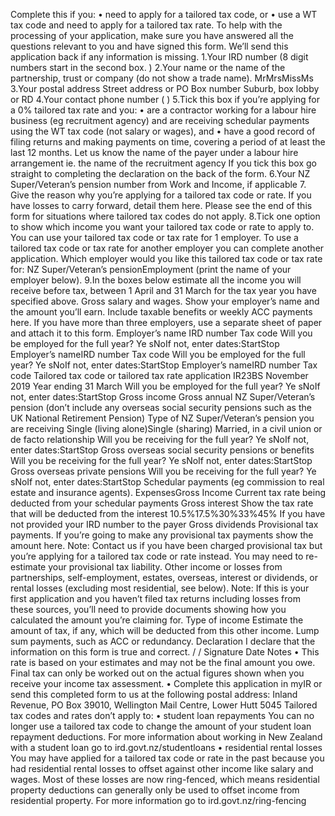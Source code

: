 Complete this if you: • need to apply for a tailored tax code, or • use a WT tax code and need to apply for a tailored tax rate. To help with the processing of your application, make sure you have answered all the questions relevant to you and have signed this form. We’ll send this application back if any information is missing. 1.Your IRD number (8 digit numbers start in the second box. ) 2.Your name or the name of the partnership, trust or company (do not show a trade name). MrMrsMissMs 3.Your postal address Street address or PO Box number Suburb, box lobby or RD 4.Your contact phone number ( ) 5.Tick this box if you’re applying for a 0% tailored tax rate and you: • are a contractor working for a labour hire business (eg recruitment agency) and are receiving schedular payments using the WT tax code (not salary or wages), and • have a good record of filing returns and making payments on time, covering a period of at least the last 12 months. Let us know the name of the payer under a labour hire arrangement ie. the name of the recruitment agency If you tick this box go straight to completing the declaration on the back of the form. 6.Your NZ Super/Veteran’s pension number from Work and Income, if applicable 7. Give the reason why you’re applying for a tailored tax code or rate. If you have losses to carry forward, detail them here. Please see the end of this form for situations where tailored tax codes do not apply. 8.Tick one option to show which income you want your tailored tax code or rate to apply to. You can use your tailored tax code or tax rate for 1 employer. To use a tailored tax code or tax rate for another employer you can complete another application. Which employer would you like this tailored tax code or tax rate for: NZ Super/Veteran’s pensionEmployment (print the name of your employer below). 9.In the boxes below estimate all the income you will receive before tax, between 1 April and 31 March for the tax year you have specified above. Gross salary and wages. Show your employer’s name and the amount you’ll earn. Include taxable benefits or weekly ACC payments here. If you have more than three employers, use a separate sheet of paper and attach it to this form. Employer’s name IRD number Tax code Will you be employed for the full year? Ye sNoIf not, enter dates:StartStop Employer’s nameIRD number Tax code Will you be employed for the full year? Ye sNoIf not, enter dates:StartStop Employer’s nameIRD number Tax code Tailored tax code or tailored tax rate application IR23BS November 2019 Year ending 31 March Will you be employed for the full year? Ye sNoIf not, enter dates:StartStop Gross income Gross annual NZ Super/Veteran’s pension (don’t include any overseas social security pensions such as the UK National Retirement Pension) Type of NZ Super/Veteran’s pension you are receiving Single (living alone)Single (sharing) Married, in a civil union or de facto relationship Will you be receiving for the full year? Ye sNoIf not, enter dates:StartStop Gross overseas social security pensions or benefits Will you be receiving for the full year? Ye sNoIf not, enter dates:StartStop Gross overseas private pensions Will you be receiving for the full year? Ye sNoIf not, enter dates:StartStop Schedular payments (eg commission to real estate and insurance agents). ExpensesGross Income Current tax rate being deducted from your schedular payments Gross interest Show the tax rate that will be deducted from the interest 10.5%17.5%30%33%45% If you have not provided your IRD number to the payer Gross dividends Provisional tax payments. If you’re going to make any provisional tax payments show the amount here. Note: Contact us if you have been charged provisional tax but you’re applying for a tailored tax code or rate instead. You may need to re-estimate your provisional tax liability. Other income or losses from partnerships, self-employment, estates, overseas, interest or dividends, or rental losses (excluding most residential, see below). Note: If this is your first application and you haven’t filed tax returns including losses from these sources, you’ll need to provide documents showing how you calculated the amount you’re claiming for. Type of income Estimate the amount of tax, if any, which will be deducted from this other income. Lump sum payments, such as ACC or redundancy. Declaration I declare that the information on this form is true and correct. / / Signature Date Notes • This rate is based on your estimates and may not be the final amount you owe. Final tax can only be worked out on the actual figures shown when you receive your income tax assessment. • Complete this application in myIR or send this completed form to us at the following postal address: Inland Revenue, PO Box 39010, Wellington Mail Centre, Lower Hutt 5045 Tailored tax codes and rates don’t apply to: • student loan repayments You can no longer use a tailored tax code to change the amount of your student loan repayment deductions. For more information about working in New Zealand with a student loan go to ird.govt.nz/studentloans • residential rental losses You may have applied for a tailored tax code or rate in the past because you had residential rental losses to offset against other income like salary and wages. Most of these losses are now ring-fenced, which means residential property deductions can generally only be used to offset income from residential property. For more information go to ird.govt.nz/ring-fencing